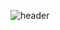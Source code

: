 ![header](https://capsule-render.vercel.app/api?type=soft&color=gradient&height=300&section=header&text=capsule%20render&fontSize=90)

